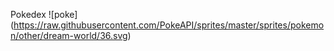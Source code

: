 Pokedex
![poke] (https://raw.githubusercontent.com/PokeAPI/sprites/master/sprites/pokemon/other/dream-world/36.svg)
